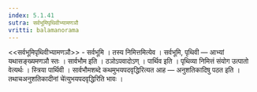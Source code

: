 ```yaml
---
index: 5.1.41
sutra: सर्वभूमिपृथिवीभ्यामणञौ
vritti: balamanorama
---
```


<<सर्वभूमिपृथिवीभ्यामणञौ>> - सर्वभूमि । तस्य निमित्तमित्येव । सर्वभूमि, पृथिवी — आभ्यां यथासङ्ख्यमणञौ स्तः । सार्वभौम इति । ठञोऽपवादोऽण् । पार्थिव इति । पृथिव्या निमित्तं संयोग उत्पातो वेत्यर्थः । स्त्रिया पार्थिवी । सार्वभौमशब्दे कथमुभयपदवृद्धिरित्यत आह — अनुशतिकादिषु पठत इति । तथाचअनुशतिकादीनां चे॑त्युभयपदवृद्धिरिति भावः । 